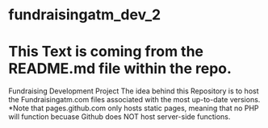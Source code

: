 # fundraisingatm_dev_2 
# This Text is coming from the README.md file within the repo.
Fundraising Development Project
The idea behind this Repository is to host the Fundraisingatm.com files associated with the most up-to-date versions. 
*Note that pages.github.com only hosts static pages, meaning that no PHP will function becuase Github does NOT host server-side functions.
